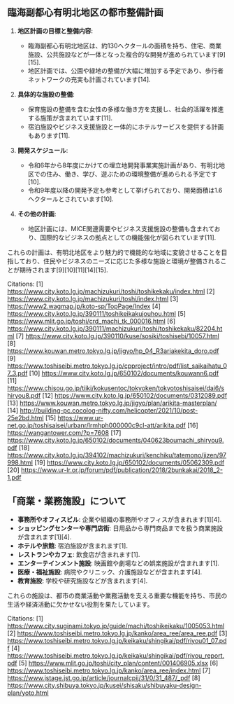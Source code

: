 
## 臨海副都心有明北地区の都市整備計画

1. **地区計画の目標と整備内容**:
   - 臨海副都心有明北地区は、約130ヘクタールの面積を持ち、住宅、商業施設、公共施設などが一体となった複合的な開発が進められています[9][15].
   - 地区計画では、公園や緑地の整備が大幅に増加する予定であり、歩行者ネットワークの充実も計画されています[14].

2. **具体的な施設の整備**:
   - 保育施設の整備を含む女性の多様な働き方を支援し、社会的活躍を推進する施策が含まれています[11].
   - 宿泊施設やビジネス支援施設と一体的にホテルサービスを提供する計画もあります[11].

3. **開発スケジュール**:
   - 令和6年から8年度にかけての埋立地開発事業実施計画があり、有明北地区での住み、働き、学び、遊ぶための環境整備が進められる予定です[10].
   - 令和9年度以降の開発予定も参考として挙げられており、開発面積は1.6ヘクタールとされています[10].

4. **その他の計画**:
   - 地区計画には、MICE関連需要やビジネス支援施設の整備も含まれており、国際的なビジネスの拠点としての機能強化が図られています[11].

これらの計画は、有明北地区をより魅力的で機能的な地域に変貌させることを目指しており、住民やビジネスのニーズに応じた多様な施設と環境が整備されることが期待されます[9][10][11][14][15].


Citations:
[1] https://www.city.koto.lg.jp/machizukuri/toshi/toshikekaku/index.html
[2] https://www.city.koto.lg.jp/machizukuri/toshi/index.html
[3] https://www2.wagmap.jp/koto-sp/TopPage/Index
[4] https://www.city.koto.lg.jp/390111/toshikeikakujouhou.html
[5] https://www.mlit.go.jp/toshi/crd_machi_tk_000016.html
[6] https://www.city.koto.lg.jp/390111/machizukuri/toshi/toshikekaku/82204.html
[7] https://www.city.koto.lg.jp/390110/kuse/sosiki/toshisebi/10057.html
[8] https://www.kouwan.metro.tokyo.lg.jp/jigyo/hp_04_R3ariakekita_doro.pdf
[9] https://www.toshiseibi.metro.tokyo.lg.jp/cpproject/intro/pdf/list_saikaihatu_07_3.pdf
[10] https://www.city.koto.lg.jp/650102/documents/kouwann6.pdf
[11] https://www.chisou.go.jp/tiiki/kokusentoc/tokyoken/tokyotoshisaisei/dai6/shiryou8.pdf
[12] https://www.city.koto.lg.jp/650102/documents/0312089.pdf
[13] https://www.kouwan.metro.tokyo.lg.jp/jigyo/plan/arikita-masterplan/
[14] http://building-pc.cocolog-nifty.com/helicopter/2021/10/post-25e2bd.html
[15] https://www.ur-net.go.jp/toshisaisei/urbanr/lrmhph000000c9cl-att/arikita.pdf
[16] https://wangantower.com/?p=7608
[17] https://www.city.koto.lg.jp/650102/documents/040623boumachi_shiryou9.pdf
[18] https://www.city.koto.lg.jp/394102/machizukuri/kenchiku/tatemono/jizen/97998.html
[19] https://www.city.koto.lg.jp/650102/documents/05062309.pdf
[20] https://www.ur-lr.or.jp/forum/pdf/publication/2018/2bunkakai/2018_2-1.pdf

## 「商業・業務施設」について

- **事務所やオフィスビル**: 企業や組織の事務所やオフィスが含まれます[1][4].
- **ショッピングセンターや専門店街**: 日用品から専門商品までを扱う商業施設が含まれます[1][4].
- **ホテルや旅館**: 宿泊施設が含まれます[1].
- **レストランやカフェ**: 飲食店が含まれます[1].
- **エンターテインメント施設**: 映画館や劇場などの娯楽施設が含まれます[1].
- **医療・福祉施設**: 病院やクリニック、介護施設などが含まれます[4].
- **教育施設**: 学校や研究施設などが含まれます[4].

これらの施設は、都市の商業活動や業務活動を支える重要な機能を持ち、市民の生活や経済活動に欠かせない役割を果たしています。

Citations:
[1] https://www.city.suginami.tokyo.jp/guide/machi/toshikeikaku/1005053.html
[2] https://www.toshiseibi.metro.tokyo.lg.jp/kanko/area_ree/area_ree.pdf
[3] https://www.toshiseibi.metro.tokyo.lg.jp/keikaku/shingikai/pdf/riyou01_07.pdf
[4] https://www.toshiseibi.metro.tokyo.lg.jp/keikaku/shingikai/pdf/riyou_report.pdf
[5] https://www.mlit.go.jp/toshi/city_plan/content/001406905.xlsx
[6] https://www.toshiseibi.metro.tokyo.lg.jp/kanko/area_ree/index.html
[7] https://www.jstage.jst.go.jp/article/journalcpij/31/0/31_487/_pdf
[8] https://www.city.shibuya.tokyo.jp/kusei/shisaku/shibuyaku-design-plan/yoto.html